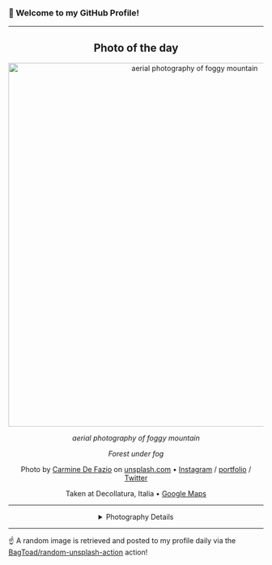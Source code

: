 ### 👋 Welcome to my GitHub Profile!

----
<div align="center">

## Photo of the day
  
  <a href="https://unsplash.com/photos/aerial-photography-of-foggy-mountain-3ytjETpQMNY"><img width="720" src="https://images.unsplash.com/photo-1440688807730-73e4e2169fb8?crop=entropy&cs=tinysrgb&fit=max&fm=jpg&ixid=M3w1OTQ0OTd8MHwxfHJhbmRvbXx8fHx8fHx8fDE3MjQ5OTgxMDB8&ixlib=rb-4.0.3&q=80&w=1080" alt="aerial photography of foggy mountain"></a>
  
  <em>aerial photography of foggy mountain</em>
  
  <em>Forest under fog</em>

  Photo by [Carmine De Fazio](https://instagram.com/carminu/) on [unsplash.com](https://unsplash.com/) • [Instagram](https://instagram.com/carminu) / [portfolio](https://instagram.com/carminu/) / [Twitter](https://twitter.com/Carmins)
  
  Taken at Decollatura, Italia • [Google Maps](https://www.google.com/maps/search/?api=1&query=39.0473446,16.3561491)
  
  ---
  
<details>
<summary>Photography Details</summary>
  
| Parameter     | Value |
| ------------- | ----- |
| Camera Model  | null |
| Exposure Time | null |
| Aperture      | null |
| Focal Length  | null |
| ISO           | null |
| Location      | Decollatura, Italia (Italia) |
| Coordinates   | Latitude 39.0473446, Longitude 16.3561491 |

</details>

</div>

----

☝️ A random image is retrieved and posted to my profile daily via the [BagToad/random-unsplash-action](https://github.com/BagToad/random-unsplash-action) action!
